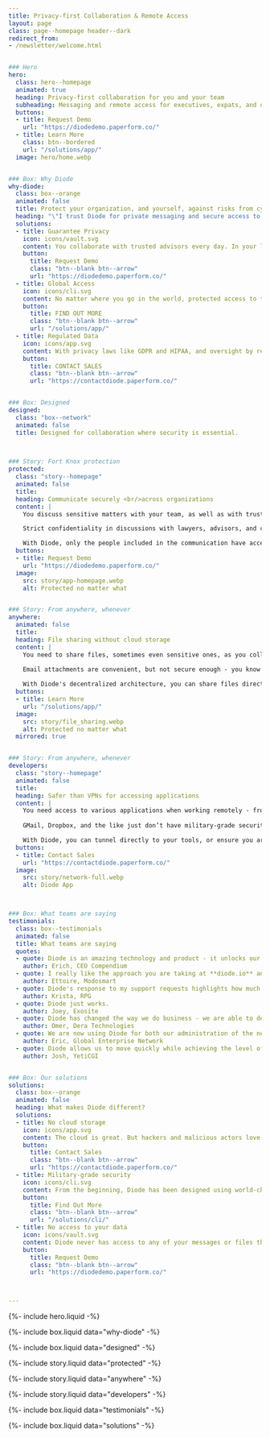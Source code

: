 ```yaml
---
title: Privacy-first Collaboration & Remote Access
layout: page
class: page--homepage header--dark
redirect_from:
- /newsletter/welcome.html


### Hero
hero:
  class: hero--homepage
  animated: true
  heading: Privacy-first collaboration for you and your team
  subheading: Messaging and remote access for executives, expats, and ops teams - for when security is paramount.
  buttons:
  - title: Request Demo
    url: "https://diodedemo.paperform.co/"
  - title: Learn More
    class: btn--bordered
    url: "/solutions/app/"
  image: hero/home.webp


### Box: Why Diode
why-diode:
  class: box--orange
  animated: false
  title: Protect your organization, and yourself, against risks from cyber threats
  heading: "\"I trust Diode for private messaging and secure access to the web and corporate resources\" <br><br>- VP, Multinational"
  solutions:
  - title: Guarantee Privacy
    icon: icons/vault.svg
    content: You collaborate with trusted advisors every day. In your line of work, it is essential that those discussions and documents remain strictly private - from cybercriminals, nation-states, and other threat actors.
    button:
      title: Request Demo
      class: "btn--blank btn--arrow"
      url: "https://diodedemo.paperform.co/"
  - title: Global Access
    icon: icons/cli.svg
    content: No matter where you go in the world, protected access to the Internet, corporate assets, and team members is seamlessly delivered with Diode.  There are few things more frustrating than to lose access to your team, tools, or family members when abroad.
    button:
      title: FIND OUT MORE
      class: "btn--blank btn--arrow"
      url: "/solutions/app/"
  - title: Regulated Data
    icon: icons/app.svg
    content: With privacy laws like GDPR and HIPAA, and oversight by regional regulatory authorities including the SEC, HHS, and other geopolitical-specific bodies, it is key that you do everything possible to avoid a breach of protected data.
    button:
      title: CONTACT SALES
      class: "btn--blank btn--arrow"
      url: "https://contactdiode.paperform.co/"


### Box: Designed
designed:
  class: "box--network"
  animated: false
  title: Designed for collaboration where security is essential.

  

### Story: Fort Knox protection
protected:
  class: "story--homepage"
  animated: false
  title: 
  heading: Communicate securely <br/>across organizations
  content: |
    You discuss sensitive matters with your team, as well as with trusted advisors outside of your organization. 

    Strict confidentiality in discussions with lawyers, advisors, and consultants is essential to protect your projects.

    With Diode, only the people included in the communication have access to the messages.  It is like having a VPN tunnel between each team member.
  buttons:
  - title: Request Demo
    url: "https://diodedemo.paperform.co/"
  image:
    src: story/app-homepage.webp
    alt: Protected no matter what


### Story: From anywhere, whenever
anywhere:
  animated: false
  title: 
  heading: File sharing without cloud storage
  content: |
    You need to share files, sometimes even sensitive ones, as you collaborate with your peers.  

    Email attachments are convenient, but not secure enough - you know unintended disclosure can lead to regulatory issues.
  
    With Diode's decentralized architecture, you can share files directly with your team - neither Diode, nor anyone else, has access to them. 
  buttons:
  - title: Learn More
    url: "/solutions/app/"
  image:
    src: story/file_sharing.webp
    alt: Protected no matter what
  mirrored: true


### Story: From anywhere, whenever
developers:
  class: "story--homepage"
  animated: false
  title:  
  heading: Safer than VPNs for accessing applications
  content: |
    You need access to various applications when working remotely - from home or around the world.
    
    GMail, Dropbox, and the like just don’t have military-grade security like we provide. 

    With Diode, you can tunnel directly to your tools, or ensure you are always accessing them from a "safe" region - all from bookmark links built into the app.
  buttons:
  - title: Contact Sales
    url: "https://contactdiode.paperform.co/"
  image:
    src: story/network-full.webp
    alt: Diode App



### Box: What teams are saying
testimonials:
  class: box--testimonials
  animated: false
  title: What teams are saying
  quotes:
  - quote: Diode is an amazing technology and product - it unlocks our software for use in regulated and sensitive environments.
    author: Erich, CEO Compendium
  - quote: I really like the approach you are taking at **diode.io** and am migrating to Diode to have secure remote control capabilities.
    author: Ettoire, Modosmart
  - quote: Diode's response to my support requests highlights how much they really care about all of their customers.
    author: Krista, RPG
  - quote: Diode just works.
    author: Joey, Exosite
  - quote: Diode has changed the way we do business - we are able to deploy MES components and environments fully GDPR compliant and have created a Diode-based product line.
    author: Omer, Dera Technologies
  - quote: We are now using Diode for both our administration of the network and for our financial interactions with portfolio companies.  This tool has changed how we do business.
    author: Eric, Global Enterprise Network
  - quote: Diode allows us to move quickly while achieving the level of information protection for the communities and industries we serve.
    author: Josh, YetiCGI


### Box: Our solutions
solutions:
  class: box--orange
  animated: false
  heading: What makes Diode different?
  solutions:
  - title: No cloud storage
    icon: icons/app.svg
    content: The cloud is great. But hackers and malicious actors love it too. We never store any of your messages or files in the cloud. That’s our decentralized technology at work.
    button:
      title: Contact Sales
      class: "btn--blank btn--arrow"
      url: "https://contactdiode.paperform.co/"
  - title: Military-grade security
    icon: icons/cli.svg
    content: From the beginning, Diode has been designed using world-changing technology to ensure privacy and security in your communications and sharing. No compromises.
    button:
      title: Find Out More
      class: "btn--blank btn--arrow"
      url: "/solutions/cli/"
  - title: No access to your data
    icon: icons/vault.svg
    content: Diode never has access to any of your messages or files that you and your team share. This provides you with another level of security that most cloud providers can’t offer.
    button:
      title: Request Demo
      class: "btn--blank btn--arrow"
      url: "https://diodedemo.paperform.co/"



---
```


{%- include hero.liquid -%}

{%- include box.liquid data="why-diode" -%}

{%- include box.liquid data="designed" -%}

{%- include story.liquid data="protected" -%}

{%- include story.liquid data="anywhere" -%}

{%- include story.liquid data="developers" -%}

{%- include box.liquid data="testimonials" -%}

{%- include box.liquid data="solutions" -%}

